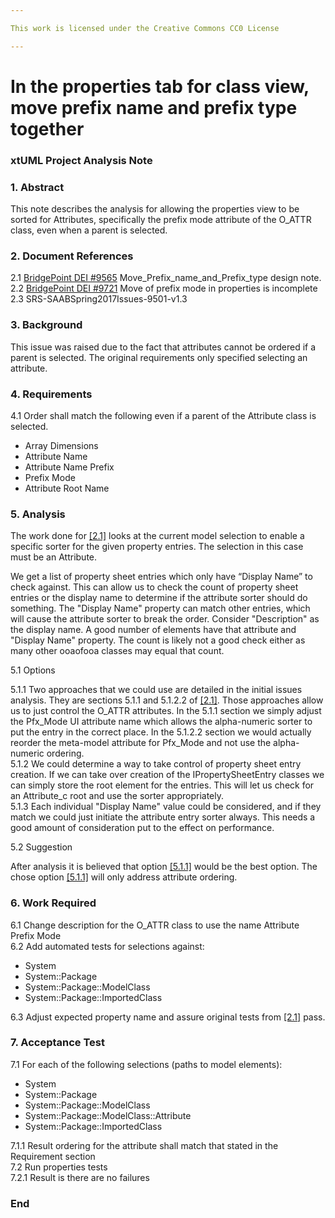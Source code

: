 ```yaml
---

This work is licensed under the Creative Commons CC0 License

---
```


# In the properties tab for class view, move prefix name and prefix type together
### xtUML Project Analysis Note


### 1. Abstract

This note describes the analysis for allowing the properties view to be sorted for Attributes, specifically the prefix mode attribute of the O_ATTR class, even when a parent is selected.  

### 2. Document References

<a id="2.1"></a>2.1 [BridgePoint DEI #9565](https://github.com/travislondon/bridgepoint/blob/master/doc-bridgepoint/notes/9565_%20Move_Prefix_name_and_Prefix_type/9565_%20Move_Prefix_name_and_Prefix_type.md) Move_Prefix_name_and_Prefix_type design note.  
<a id="2.2"></a>2.2 [BridgePoint DEI #9721](https://support.onefact.net/issues/9721) Move of prefix mode in properties is incomplete    
<a id="2.3"></a>2.3 SRS-SAABSpring2017Issues-9501-v1.3   

### 3. Background

This issue was raised due to the fact that attributes cannot be ordered if a parent is selected.  The original requirements only specified selecting an attribute.

### 4. Requirements

4.1 Order shall match the following even if a parent of the Attribute class is selected.  

- Array Dimensions  
- Attribute Name  
- Attribute Name Prefix  
- Prefix Mode   
- Attribute Root Name  

### 5. Analysis
The work done for [[2.1]](2.1) looks at the current model selection to enable a specific sorter for the given property entries. The selection in this case must be an Attribute.    

We get a list of property sheet entries which only have “Display Name” to check against.  This can allow us to check the count of property sheet entries or the display name to determine if the attribute sorter should do something.  The "Display Name" property can match other entries, which will cause the attribute sorter to break the order.  Consider "Description" as the display name.  A good number of elements have that attribute and "Display Name" property.  The count is likely not a good check either as many other ooaofooa classes may equal that count.     

5.1 Options

5.1.1 Two approaches that we could use are detailed in the initial issues analysis.  They are sections 5.1.1 and 5.1.2.2 of [[2.1]](#2.1).  Those approaches allow us to just control the O_ATTR attributes.  In the 5.1.1 section we simply adjust the Pfx_Mode UI attribute name which allows the alpha-numeric sorter to put the entry in the correct place.  In the 5.1.2.2 section we would actually reorder the meta-model attribute for Pfx_Mode and not use the alpha-numeric ordering.      
5.1.2 We could determine a way to take control of property sheet entry creation.  If we can take over creation of the IPropertySheetEntry classes we can simply store the root element for the entries.  This will let us check for an Attribute_c root and use the sorter appropriately.       
5.1.3 Each individual "Display Name" value could be considered, and if they match we could just initiate the attribute entry sorter always.  This needs a good amount of consideration put to the effect on performance.  

5.2 Suggestion  

After analysis it is believed that option [[5.1.1]](#5.1.1) would be the best option.  The chose option [[5.1.1]](#5.1.1) will only address attribute ordering.  

### 6. Work Required

6.1 Change description for the O_ATTR class to use the name Attribute Prefix Mode  
6.2 Add automated tests for selections against:  

* System  
* System::Package  
* System::Package::ModelClass  
* System::Package::ImportedClass  

6.3 Adjust expected property name and assure original tests from [[2.1]](#2.1) pass.


### 7. Acceptance Test

7.1 For each of the following selections (paths to model elements):  

* System  
* System::Package  
* System::Package::ModelClass  
* System::Package::ModelClass::Attribute  
* System::Package::ImportedClass

7.1.1 Result ordering for the attribute shall match that stated in the Requirement section    
7.2 Run properties tests  
7.2.1 Result is there are no failures  


### End
